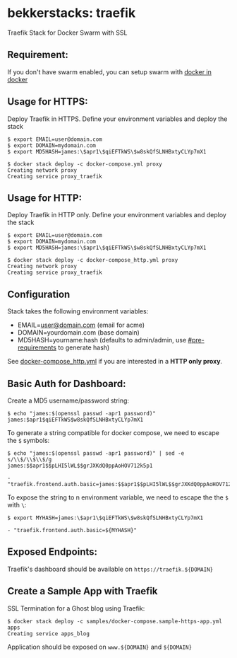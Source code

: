 # bekkerstacks: traefik
Traefik Stack for Docker Swarm with SSL

## Requirement:

If you don't have swarm enabled, you can setup swarm with [docker in docker](https://github.com/bekkerstacks/docker-swarm)

## Usage for HTTPS:

Deploy Traefik in HTTPS. Define your environment variables and deploy the stack

```
$ export EMAIL=user@domain.com
$ export DOMAIN=mydomain.com
$ export MD5HASH=james:\$apr1\$qiEFTkWS\$w8skQfSLNHBxtyCLYp7mX1

$ docker stack deploy -c docker-compose.yml proxy
Creating network proxy
Creating service proxy_traefik
```

## Usage for HTTP:

Deploy Traefik in HTTP only. Define your environment variables and deploy the stack

```
$ export EMAIL=user@domain.com
$ export DOMAIN=mydomain.com
$ export MD5HASH=james:\$apr1\$qiEFTkWS\$w8skQfSLNHBxtyCLYp7mX1

$ docker stack deploy -c docker-compose_http.yml proxy
Creating network proxy
Creating service proxy_traefik
```

## Configuration

Stack takes the following environment variables:

- EMAIL=user@domain.com (email for acme)
- DOMAIN=yourdomain.com (base domain)
- MD5HASH=yourname:hash (defaults to admin/admin, use [#pre-requirements](#pre-requirements) to generate hash)

See [docker-compose_http.yml](docker-compose_http.yml) if you are interested in a **HTTP only proxy**.

## Basic Auth for Dashboard:

Create a MD5 username/password string:

```
$ echo "james:$(openssl passwd -apr1 password)"
james:$apr1$qiEFTkWS$w8skQfSLNHBxtyCLYp7mX1
```

To generate a string compatible for docker compose, we need to escape the `$` symbols:

```
$ echo "james:$(openssl passwd -apr1 password)" | sed -e s/\\$/\\$\\$/g
james:$$apr1$$pLHI5lWL$$grJXKdQ0ppAoHOV712k5p1

- "traefik.frontend.auth.basic=james:$$apr1$$pLHI5lWL$$grJXKdQ0ppAoHOV712k5p1"
```

To expose the string to n environment variable, we need to escape the the `$` with `\`:

```
$ export MYHASH=james:\$apr1\$qiEFTkWS\$w8skQfSLNHBxtyCLYp7mX1

- "traefik.frontend.auth.basic=${MYHASH}"
```

## Exposed Endpoints:

Traefik's dashboard should be available on `https://traefik.${DOMAIN}`

## Create a Sample App with Traefik

SSL Termination for a Ghost blog using Traefik:

```
$ docker stack deploy -c samples/docker-compose.sample-https-app.yml apps
Creating service apps_blog
```

Application should be exposed on `www.${DOMAIN}` and `${DOMAIN}`
